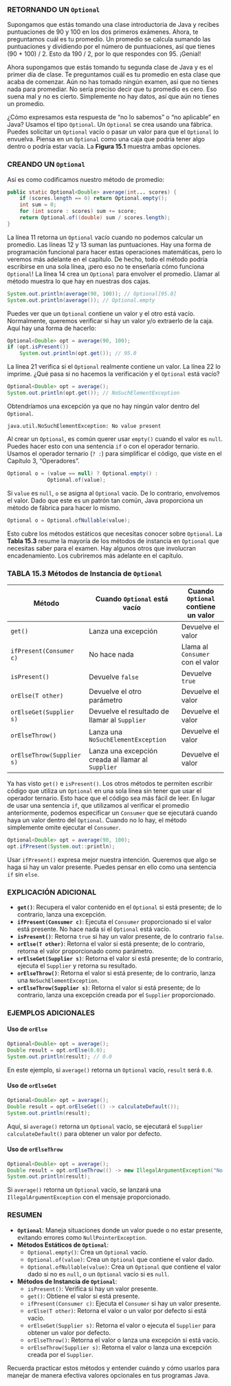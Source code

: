 
### RETORNANDO UN `Optional`

Supongamos que estás tomando una clase introductoria de Java y recibes puntuaciones de 90 y 100 en los dos primeros exámenes. Ahora, te preguntamos cuál es tu promedio. Un promedio se calcula sumando las puntuaciones y dividiendo por el número de puntuaciones, así que tienes (90 + 100) / 2. Esto da 190 / 2, por lo que respondes con 95. ¡Genial!

Ahora supongamos que estás tomando tu segunda clase de Java y es el primer día de clase. Te preguntamos cuál es tu promedio en esta clase que acaba de comenzar. Aún no has tomado ningún examen, así que no tienes nada para promediar. No sería preciso decir que tu promedio es cero. Eso suena mal y no es cierto. Simplemente no hay datos, así que aún no tienes un promedio.

¿Cómo expresamos esta respuesta de “no lo sabemos” o “no aplicable” en Java? Usamos el tipo `Optional`. Un `Optional` se crea usando una fábrica. Puedes solicitar un `Optional` vacío o pasar un valor para que el `Optional` lo envuelva. Piensa en un `Optional` como una caja que podría tener algo dentro o podría estar vacía. La **Figura 15.1** muestra ambas opciones.

### CREANDO UN `Optional`

Así es como codificamos nuestro método de promedio:

```java
public static Optional<Double> average(int... scores) {
    if (scores.length == 0) return Optional.empty();
    int sum = 0;
    for (int score : scores) sum += score;
    return Optional.of((double) sum / scores.length);
}
```

La línea 11 retorna un `Optional` vacío cuando no podemos calcular un promedio. Las líneas 12 y 13 suman las puntuaciones. Hay una forma de programación funcional para hacer estas operaciones matemáticas, pero lo veremos más adelante en el capítulo. De hecho, todo el método podría escribirse en una sola línea, ¡pero eso no te enseñaría cómo funciona `Optional`! La línea 14 crea un `Optional` para envolver el promedio. Llamar al método muestra lo que hay en nuestras dos cajas.

```java
System.out.println(average(90, 100)); // Optional[95.0]
System.out.println(average()); // Optional.empty
```

Puedes ver que un `Optional` contiene un valor y el otro está vacío. Normalmente, queremos verificar si hay un valor y/o extraerlo de la caja. Aquí hay una forma de hacerlo:

```java
Optional<Double> opt = average(90, 100);
if (opt.isPresent())
    System.out.println(opt.get()); // 95.0
```

La línea 21 verifica si el `Optional` realmente contiene un valor. La línea 22 lo imprime. ¿Qué pasa si no hacemos la verificación y el `Optional` está vacío?

```java
Optional<Double> opt = average();
System.out.println(opt.get()); // NoSuchElementException
```

Obtendríamos una excepción ya que no hay ningún valor dentro del `Optional`.

```
java.util.NoSuchElementException: No value present
```

Al crear un `Optional`, es común querer usar `empty()` cuando el valor es `null`. Puedes hacer esto con una sentencia `if` o con el operador ternario. Usamos el operador ternario (`? :`) para simplificar el código, que viste en el Capítulo 3, “Operadores”.

```java
Optional o = (value == null) ? Optional.empty() :
             Optional.of(value);
```

Si `value` es `null`, `o` se asigna al `Optional` vacío. De lo contrario, envolvemos el valor. Dado que este es un patrón tan común, Java proporciona un método de fábrica para hacer lo mismo.

```java
Optional o = Optional.ofNullable(value);
```

Esto cubre los métodos estáticos que necesitas conocer sobre `Optional`. La **Tabla 15.3** resume la mayoría de los métodos de instancia en `Optional` que necesitas saber para el examen. Hay algunos otros que involucran encadenamiento. Los cubriremos más adelante en el capítulo.

### TABLA 15.3 Métodos de Instancia de `Optional`

| Método                    | Cuando `Optional` está vacío                    | Cuando `Optional` contiene un valor                  |
|---------------------------|-------------------------------------------------|------------------------------------------------------|
| `get()`                   | Lanza una excepción                             | Devuelve el valor                                     |
| `ifPresent(Consumer c)`   | No hace nada                                    | Llama al `Consumer` con el valor                      |
| `isPresent()`             | Devuelve `false`                                | Devuelve `true`                                      |
| `orElse(T other)`         | Devuelve el otro parámetro                      | Devuelve el valor                                     |
| `orElseGet(Supplier s)`   | Devuelve el resultado de llamar al `Supplier`   | Devuelve el valor                                     |
| `orElseThrow()`           | Lanza una `NoSuchElementException`              | Devuelve el valor                                     |
| `orElseThrow(Supplier s)` | Lanza una excepción creada al llamar al `Supplier` | Devuelve el valor                                     |

Ya has visto `get()` e `isPresent()`. Los otros métodos te permiten escribir código que utiliza un `Optional` en una sola línea sin tener que usar el operador ternario. Esto hace que el código sea más fácil de leer. En lugar de usar una sentencia `if`, que utilizamos al verificar el promedio anteriormente, podemos especificar un `Consumer` que se ejecutará cuando haya un valor dentro del `Optional`. Cuando no lo hay, el método simplemente omite ejecutar el `Consumer`.

```java
Optional<Double> opt = average(90, 100);
opt.ifPresent(System.out::println);
```

Usar `ifPresent()` expresa mejor nuestra intención. Queremos que algo se haga si hay un valor presente. Puedes pensar en ello como una sentencia `if` sin `else`.

### EXPLICACIÓN ADICIONAL

- **`get()`**: Recupera el valor contenido en el `Optional` si está presente; de lo contrario, lanza una excepción.
- **`ifPresent(Consumer c)`**: Ejecuta el `Consumer` proporcionado si el valor está presente. No hace nada si el `Optional` está vacío.
- **`isPresent()`**: Retorna `true` si hay un valor presente, de lo contrario `false`.
- **`orElse(T other)`**: Retorna el valor si está presente; de lo contrario, retorna el valor proporcionado como parámetro.
- **`orElseGet(Supplier s)`**: Retorna el valor si está presente; de lo contrario, ejecuta el `Supplier` y retorna su resultado.
- **`orElseThrow()`**: Retorna el valor si está presente; de lo contrario, lanza una `NoSuchElementException`.
- **`orElseThrow(Supplier s)`**: Retorna el valor si está presente; de lo contrario, lanza una excepción creada por el `Supplier` proporcionado.

### EJEMPLOS ADICIONALES

#### Uso de `orElse`

```java
Optional<Double> opt = average();
Double result = opt.orElse(0.0);
System.out.println(result); // 0.0
```

En este ejemplo, si `average()` retorna un `Optional` vacío, `result` será `0.0`.

#### Uso de `orElseGet`

```java
Optional<Double> opt = average();
Double result = opt.orElseGet(() -> calculateDefault());
System.out.println(result);
```

Aquí, si `average()` retorna un `Optional` vacío, se ejecutará el `Supplier` `calculateDefault()` para obtener un valor por defecto.

#### Uso de `orElseThrow`

```java
Optional<Double> opt = average();
Double result = opt.orElseThrow(() -> new IllegalArgumentException("No se pudo calcular el promedio"));
System.out.println(result);
```

Si `average()` retorna un `Optional` vacío, se lanzará una `IllegalArgumentException` con el mensaje proporcionado.

### RESUMEN

- **`Optional`**: Maneja situaciones donde un valor puede o no estar presente, evitando errores como `NullPointerException`.
- **Métodos Estáticos de `Optional`**:
  - `Optional.empty()`: Crea un `Optional` vacío.
  - `Optional.of(value)`: Crea un `Optional` que contiene el valor dado.
  - `Optional.ofNullable(value)`: Crea un `Optional` que contiene el valor dado si no es `null`, o un `Optional` vacío si es `null`.
- **Métodos de Instancia de `Optional`**:
  - `isPresent()`: Verifica si hay un valor presente.
  - `get()`: Obtiene el valor si está presente.
  - `ifPresent(Consumer c)`: Ejecuta el `Consumer` si hay un valor presente.
  - `orElse(T other)`: Retorna el valor o un valor por defecto si está vacío.
  - `orElseGet(Supplier s)`: Retorna el valor o ejecuta el `Supplier` para obtener un valor por defecto.
  - `orElseThrow()`: Retorna el valor o lanza una excepción si está vacío.
  - `orElseThrow(Supplier s)`: Retorna el valor o lanza una excepción creada por el `Supplier`.

Recuerda practicar estos métodos y entender cuándo y cómo usarlos para manejar de manera efectiva valores opcionales en tus programas Java.


